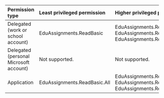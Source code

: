 |Permission type|Least privileged permission|Higher privileged permissions|
|:---|:---|:---|
|Delegated (work or school account)|EduAssignments.ReadBasic|EduAssignments.ReadWriteBasic, EduAssignments.Read, EduAssignments.ReadWrite|
|Delegated (personal Microsoft account)|Not supported.|Not supported.|
|Application|EduAssignments.ReadBasic.All|EduAssignments.Read.All, EduAssignments.ReadWrite.All, EduAssignments.ReadWriteBasic.All|

